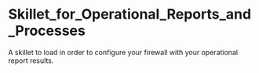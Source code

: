 # Skillet_for_Operational_Reports_and_Processes
A skillet to load in order to configure your firewall with your operational report results. 
